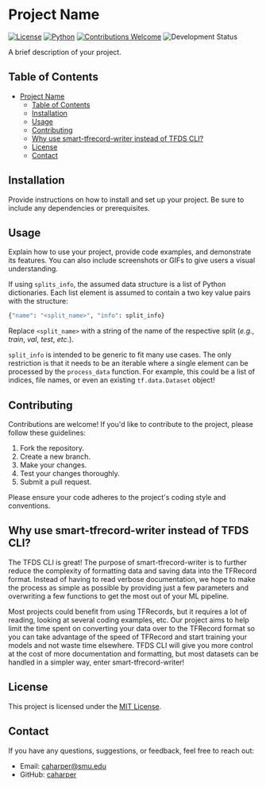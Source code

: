 # Project Name

[![License](https://img.shields.io/badge/license-MIT-blue.svg)](LICENSE)
[![Python](https://img.shields.io/badge/python-3.7+-blue.svg)](https://www.python.org/downloads/)
[![Contributions Welcome](https://img.shields.io/badge/contributions-welcome-brightgreen.svg)](CONTRIBUTING.md)
![Development Status](https://img.shields.io/badge/development-active-brightgreen.svg)


A brief description of your project.

## Table of Contents

- [Project Name](#project-name)
  - [Table of Contents](#table-of-contents)
  - [Installation](#installation)
  - [Usage](#usage)
  - [Contributing](#contributing)
  - [Why use smart-tfrecord-writer instead of TFDS CLI?](#why-use-smart-tfrecord-writer-instead-of-tfds-cli)
  - [License](#license)
  - [Contact](#contact)

## Installation

Provide instructions on how to install and set up your project. Be sure to include any dependencies or prerequisites.

## Usage

Explain how to use your project, provide code examples, and demonstrate its features. You can also include screenshots or GIFs to give users a visual understanding.

If using `splits_info`, the assumed data structure is a list of Python dictionaries.  Each list element is assumed to contain a two key value pairs with the structure:

```python
{"name": "<split_name>", "info": split_info}
```

Replace `<split_name>` with a string of the name of the respective split (*e.g.*, *train*, *val*, *test*, *etc*.).

`split_info` is intended to be generic to fit many use cases.  The only restriction is that it needs to be an iterable where a single element can be processed by the `process_data` function.  For example, this could be a list of indices, file names, or even an existing `tf.data.Dataset` object!

## Contributing

Contributions are welcome! If you'd like to contribute to the project, please follow these guidelines:

1. Fork the repository.
2. Create a new branch.
3. Make your changes.
4. Test your changes thoroughly.
5. Submit a pull request.

Please ensure your code adheres to the project's coding style and conventions.

## Why use smart-tfrecord-writer instead of TFDS CLI?

The TFDS CLI is great!  The purpose of smart-tfrecord-writer is to further reduce the complexity of formatting data and saving data into the TFRecord format.  Instead of having to read verbose documentation, we hope to make the process as simple as possible by providing just a few parameters and overwriting a few functions to get the most out of your ML pipeline.  

Most projects could benefit from using TFRecords, but it requires a lot of reading, looking at several coding examples, etc.  Our project aims to help limit the time spent on converting your data over to the TFRecord format so you can take advantage of the speed of TFRecord and start training your models and not waste time elsewhere.  TFDS CLI will give you more control at the cost of more documentation and formatting, but most datasets can be handled in a simpler way, enter smart-tfrecord-writer!

## License

This project is licensed under the [MIT License](LICENSE).

## Contact

If you have any questions, suggestions, or feedback, feel free to reach out:

- Email: [caharper@smu.edu](mailto:caharper@smu.edu)
- GitHub: [caharper](https://github.com/caharper)
